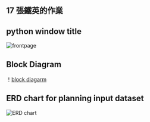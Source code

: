 ## 17 張鐵英的作業
## python window title
![frontpage](https://github.com/user-attachments/assets/abb803f0-0823-4c17-bb8c-f801249c32be)

## Block Diagram
！[block diagarm](https://github.com/Austin-Chang-zz/__2024_09_04_tvdi__fork/blob/main/%E5%AD%B8%E5%93%A1%E4%BD%9C%E6%A5%AD/%E5%86%B7%E5%8D%BB%E9%A2%A8%E6%89%87%E7%94%9F%E7%94%A2%E6%8C%87%E6%A8%99_%E5%BC%B5%E9%90%B5%E8%8B%B1/Prod_Indicators/img_proj/blockdiagram.png)
## ERD chart for planning input dataset
![ERD chart](https://github.com/Austin-Chang-zz/__2024_09_04_tvdi__fork/blob/main/%E5%AD%B8%E5%93%A1%E4%BD%9C%E6%A5%AD/%E5%86%B7%E5%8D%BB%E9%A2%A8%E6%89%87%E7%94%9F%E7%94%A2%E6%8C%87%E6%A8%99_%E5%BC%B5%E9%90%B5%E8%8B%B1/Prod_Indicators/img_proj/ERD.png)
